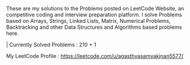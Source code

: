 These are my solutions to the Problems posted on LeetCode Website, an competitive coding and interview preparation platform. 
I solve Problems based on Arrays, Strings, Linked Lists, Matrix, Numerical Problems, Backtracking and other Data Structures and Algorithms based problems here.

| Currently Solved Problems : 210 + 1

 My LeetCode Profile : https://leetcode.com/u/agasthyasamyakjnan5577/
